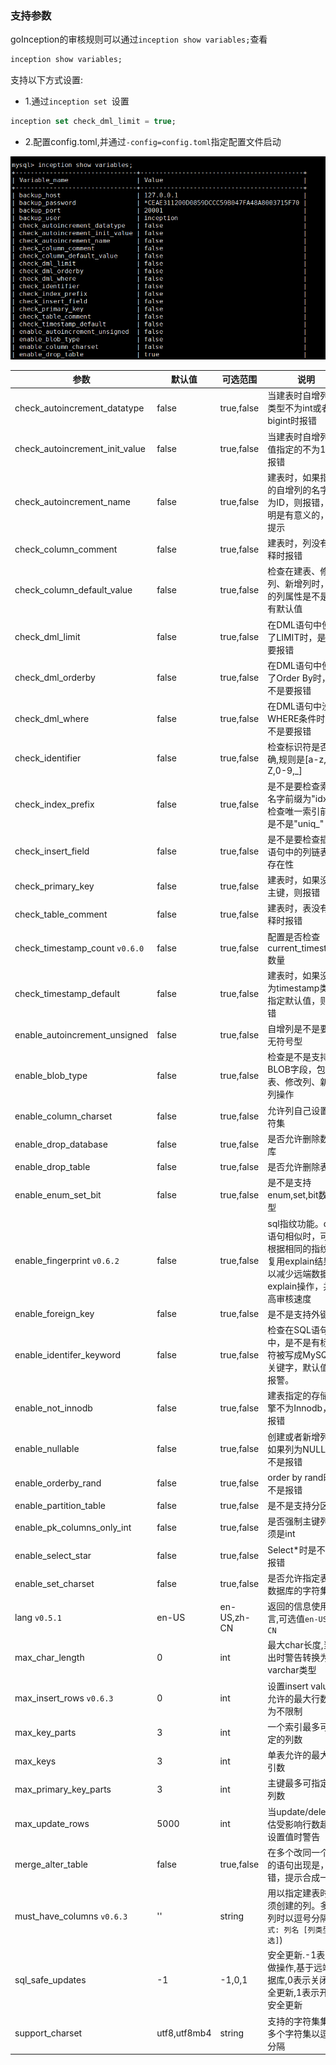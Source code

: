 

### 支持参数


goInception的审核规则可以通过```inception show variables;```查看

```sql
inception show variables;
```

支持以下方式设置:

- 1.通过```inception set ```设置

```sql
inception set check_dml_limit = true;
```

- 2.配置config.toml,并通过```-config=config.toml```指定配置文件启动



![variables列表](./images/variables.png)


参数  |  默认值  |  可选范围 | 说明
------------ | ------------- | ------------ | ------------
check_autoincrement_datatype   |  false    |   true,false     |   当建表时自增列的类型不为int或者bigint时报错
check_autoincrement_init_value   |  false    |   true,false     |     当建表时自增列的值指定的不为1，则报错
check_autoincrement_name   |  false    |   true,false     |   建表时，如果指定的自增列的名字不为ID，则报错，说明是有意义的，给提示
check_column_comment   |  false    |   true,false     |   建表时，列没有注释时报错
check_column_default_value   |  false    |   true,false     |     检查在建表、修改列、新增列时，新的列属性是不是要有默认值
check_dml_limit   |  false    |   true,false     |    在DML语句中使用了LIMIT时，是不是要报错
check_dml_orderby   |  false    |   true,false     |  在DML语句中使用了Order By时，是不是要报错
check_dml_where   |  false    |   true,false     |    在DML语句中没有WHERE条件时，是不是要报错
check_identifier  |  false    |   true,false     |    检查标识符是否正确,规则是[a-z,A-Z,0-9,_]
check_index_prefix   |  false    |   true,false     |     是不是要检查索引名字前缀为"idx_"，检查唯一索引前缀是不是"uniq_"
check_insert_field   |  false    |   true,false     |     是不是要检查插入语句中的列链表的存在性
check_primary_key   |  false    |   true,false     |  建表时，如果没有主键，则报错
check_table_comment   |  false    |   true,false     |    建表时，表没有注释时报错
check_timestamp_count `v0.6.0`   |  false    |   true,false     |    配置是否检查current_timestamp数量
check_timestamp_default   |  false    |   true,false     |    建表时，如果没有为timestamp类型指定默认值，则报错
enable_autoincrement_unsigned   |  false    |   true,false     |  自增列是不是要为无符号型
enable_blob_type   |  false    |   true,false     |   检查是不是支持BLOB字段，包括建表、修改列、新增列操作
enable_column_charset   |  false    |   true,false     |  允许列自己设置字符集
enable_drop_database |  false    |   true,false     |  是否允许删除数据库
enable_drop_table   |  false    |   true,false     |  是否允许删除表
enable_enum_set_bit   |  false    |   true,false     |    是不是支持enum,set,bit数据类型
enable_fingerprint `v0.6.2`   |  false    |   true,false     |    sql指纹功能。dml语句相似时，可以根据相同的指纹ID复用explain结果，以减少远端数据库explain操作，并提高审核速度
enable_foreign_key   |  false    |   true,false     |     是不是支持外键
enable_identifer_keyword   |  false    |   true,false     |   检查在SQL语句中，是不是有标识符被写成MySQL的关键字，默认值为报警。
enable_not_innodb   |  false    |   true,false     |  建表指定的存储引擎不为Innodb，不报错
enable_nullable   |  false    |   true,false     |    创建或者新增列时如果列为NULL，是不是报错
enable_orderby_rand   |  false    |   true,false     |    order by rand时是不是报错
enable_partition_table   |  false    |   true,false     |     是不是支持分区表
enable_pk_columns_only_int  |  false    |   true,false     |     是否强制主键列必须是int
enable_select_star   |  false    |   true,false     |     Select*时是不是要报错
enable_set_charset   |  false    |   true,false     |     是否允许指定表和数据库的字符集
lang `v0.5.1` | en-US             | en-US,zh-CN | 返回的信息使用语言,可选值`en-US`,`zh-CN`
max_char_length                | 0              | int | 最大char长度,当超出时警告转换为varchar类型
max_insert_rows   `v0.6.3`              | 0           | int  | 设置insert values允许的最大行数.0为不限制
max_key_parts                  | 3              | int  | 一个索引最多可指定的列数
max_keys                       | 3              | int | 单表允许的最大索引数
max_primary_key_parts          | 3              | int | 主键最多可指定的列数
max_update_rows                | 5000           | int  | 当update/delete预估受影响行数超出设置值时警告
merge_alter_table   |  false    |   true,false     |  在多个改同一个表的语句出现是，报错，提示合成一个
must_have_columns  `v0.6.3` | ''    |   string  | 用以指定建表时必须创建的列。多个列时以逗号分隔(`格式: 列名 [列类型,可选]`)
sql_safe_updates               | -1              |  -1,0,1  | 安全更新.-1表示不做操作,基于远端数据库,0表示关闭安全更新,1表示开启安全更新
support_charset | utf8,utf8mb4              | string | 支持的字符集集合,多个字符集以逗号分隔

<!--
auto_commit     这个参数的作用是为了匹配Python客户端每次自动设置auto_commit=0的，如果取消则会报错，针对Inception本身没有实际意义
general_log     这个参数就是原生的MySQL的参数，用来记录在Inception服务上执行过哪些语句，用来定位一些问题等
inception_enable_sql_statistic      设置是不是支持统计Inception执行过的语句中，各种语句分别占多大比例，如果打开这个参数，则每次执行的情况都会在备份数据库实例中的inception库的statistic表中以一条记录存储这次操作的统计情况，每次操作对应一条记录，这条记录中含有的信息是各种类型的语句执行次数情况，具体的信息需要参考后面一章<<Inception 的统计功能>>
inception_read_only     设置当前Inception服务器是不是只读的，这是为了防止一些人具有修改权限的帐号时，通过Inception误修改一些数据，如果inception_read_only设置为ON，则即使开了enable-execute，同时又有执行权限，也不会去执行，审核完成即返回
inception_check_identifier      打开与关闭Inception对SQL语句中各种名字的检查，如果设置为ON，则如果发现名字中存在除数字、字母、下划线之外的字符时，会报Identifier "invalidname" is invalid, valid options: [a-z,A-Z,0-9,_].
inception_osc_on        一个全局的OSC开关，默认是打开的，如果想要关闭则设置为OFF，这样就会直接修改
inception_osc_print_sql     对应参数--print
inception_osc_print_none        用来设置在Inception返回结果集中，对于原来OSC在执行过程的标准输出信息是不是要打印到结果集对应的错误信息列中，如果设置为1，就不打印，如果设置为0，就打印。而如果出现错误了，则都会打印 -->
